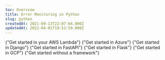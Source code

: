 ```yaml
---
toc: Overview
title: Error Monitoring in Python
slug: python
createdAt: 2021-09-13T22:07:04.000Z
updatedAt: 2022-04-01T19:52:59.000Z
---
```


<MissingFrameworkCopy/>

<DocsCardGroup>
    <DocsCard title="AWS Lambda" href="../python/aws-lambda">
        {"Get started in your AWS Lambda"}
    </DocsCard>
    <DocsCard title="Azure Functions" href="../python/azure-functions">
        {"Get started in Azure"}
    </DocsCard>
    <DocsCard title="Django" href="../python/django">
        {"Get started in Django"}
    </DocsCard>
    <DocsCard title="FastAPI" href="../python/fastapi">
        {"Get started in FastAPI"}
    </DocsCard>
    <DocsCard title="Flask" href="../python/flask">
        {"Get started in Flask"}
    </DocsCard>
    <DocsCard title="Google Cloud Functions" href="../python/google-cloud-functions">
        {"Get started in GCP"}
    </DocsCard>
    <DocsCard title="Other" href="../python/other">
        {"Get started without a framework"}
    </DocsCard>
</DocsCardGroup>
